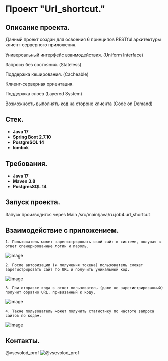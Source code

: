 # Проект "Url_shortcut."

## Описание проекта.

Данный проект создан для освоения 6 принципов RESTful архитектуры клиент-серверного приложения.

Универсальный интерфейс взаимодействия. (Uniform Interface)

Запросы без состояния. (Stateless)

Поддержка кеширования. (Cacheable)

Клиент-серверная ориентация.

Поддержка слоев (Layered System)

Возможность выполнять код на стороне клиента (Code on Demand)

## Стек.

- **Java 17**
- **Spring Boot 2.7.10**
- **PostgreSQL 14**
- **lombok**


## Требования.

- **Java 17**
- **Maven 3.8**
- **PostgresSQL 14**

## Запуск проекта.

Запуск производится через Main /src/main/java/ru.job4.url_shortcut

## Взаимодействие с приложением.
    1. Пользователь может зарегистрировать свой сайт в системе, получая в ответ сгенерированные логин и пароль.

![image](https://user-images.githubusercontent.com/115623776/232193657-c8d47bd5-d90e-4899-96b8-3edecf405f6a.png)


    2. После авторизации (и получения токена) пользователь сможет зарегистрировать сайт по URL и получить уникальный код.
    
    
![image](https://user-images.githubusercontent.com/115623776/232193804-ad28023f-c4df-4a9d-958e-986e2a430987.png)


    
    3. При отправке кода в ответ пользователь (даже не зарегистрированный) получит обратно URL, привязанный к коду.
    
![image](https://user-images.githubusercontent.com/115623776/232193826-eeebb74c-a407-4e7c-afcc-59a72b61d3c5.png)



    4. Также пользователь может получить статистику по частоте запроса сайтов по кодам. 

![image](https://user-images.githubusercontent.com/115623776/232193830-4e5b17d8-7c6e-4d87-a9ad-36b370de0542.png)


## Контакты.
@vsevolod_prof
![@vsevolod_prof](https://camo.githubusercontent.com/6f137f6e48f123181ee64838b8aa29e5e3cf4e69a8999e7056f4df2e3331c4b9/68747470733a2f2f696d672e736869656c64732e696f2f7374617469632f76313f7374796c653d666f722d7468652d6261646765266d6573736167653d54656c656772616d26636f6c6f723d323641354534266c6f676f3d54656c656772616d266c6f676f436f6c6f723d464646464646266c6162656c3d)  
